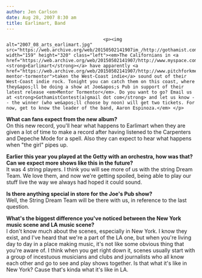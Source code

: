 ```yaml
---
author: Jen Carlson
date: Aug 28, 2007 8:30 am
title: Earlimart, Band
---
```


	
										<p><img alt="2007_08_arts_earlimart.jpg" src="https://web.archive.org/web/20150502141907im_/http://gothamist.com/attachments/arts_jen/2007_08_arts_earlimart.jpg" width="159" height="320" class="left"><em>The Californians in <a href="https://web.archive.org/web/20150502141907/http://www.myspace.com/earlimart"><strong>Earlimart</strong></a> have apparently <a href="https://web.archive.org/web/20150502141907/http://www.pitchforkmedia.com/article/record_review/45153-mentor-tormentor">taken the West-Coast indie</a> sound out of their West-Coast indie rock. Tonight you can catch them on this coast, where they&apos;ll be doing a show at Joe&apos;s Pub in support of their latest release <em>Mentor Tormentor</em>. Do you want to go? Email us at <strong>GothamistContest(a)gmail dot com</strong> and let us know -- the winner (who we&apos;ll choose by noon) will get two tickets. For now, get to know the leader of the band, Aaron Espinoza.</em> </p>

<p><strong>What can fans expect from the new album?</strong><br>
On this new record, you&apos;ll hear what happens to Earlimart when they are given a lot of time to make a record after having listened to the Carpenters and Depeche Mode for a spell.  Also they can expect to hear what happens when &quot;the girl&quot; pipes up. </p>

<p><strong>Earlier this year you played at the Getty with an orchestra, how was that? Can we expect more shows like this in the future?</strong><br>
It was 4 string players. I think you will see more of us with the string Dream Team.  We love them, and now we&apos;re getting spoiled, being able to play our stuff live the way we always had hoped it could sound.  </p>

<p><strong>Is there anything special in store for the Joe&apos;s Pub show?</strong><br>
Well, the String Dream Team will be there with us, in reference to the last question. </p>

<p><strong>What&apos;s the biggest difference you&apos;ve noticed between the New York music scene and LA music scene?</strong><br>
I don&apos;t know much about the scenes, especially in New York. I know they exist, and I&apos;ve heard that we&apos;re a part of the LA one, but when you&apos;re living day to day in a place making music, it&apos;s not like some obvious thing that you&apos;re aware of. I think when you get right down it, scenes usually start with a group of incestuous musicians and clubs and journalists who all know each other and go to see and play shows together. Is that what it&apos;s like in New York? Cause that&apos;s kinda what it&apos;s like in LA.</p>					
										
									
				